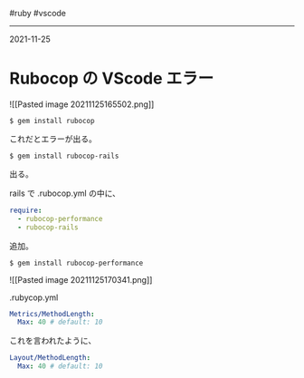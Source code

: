 #ruby #vscode

---
2021-11-25

# Rubocop の VScode エラー

![[Pasted image 20211125165502.png]]

```shell
$ gem install rubocop
```

これだとエラーが出る。

```shell
$ gem install rubocop-rails
```

出る。

rails で .rubocop.yml の中に、

```yaml
require:
  - rubocop-performance
  - rubocop-rails

```

追加。

```shell
$ gem install rubocop-performance
```

![[Pasted image 20211125170341.png]]

.rubycop.yml

```yaml
Metrics/MethodLength:
  Max: 40 # default: 10
```

これを言われたように、

```yaml
Layout/MethodLength:
  Max: 40 # default: 10
```
